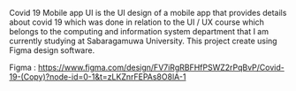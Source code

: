 Covid 19 Mobile app UI is the UI design of a mobile app that provides details about covid 19 which was done in relation to the UI / UX course which belongs to the computing and information system department that I am currently studying at Sabaragamuwa University.
This project create using Figma design software.

Figma : https://www.figma.com/design/FV7iRgRBFHfPSWZ2rPqBvP/Covid-19-(Copy)?node-id=0-1&t=zLKZnrFEPAs8O8lA-1
